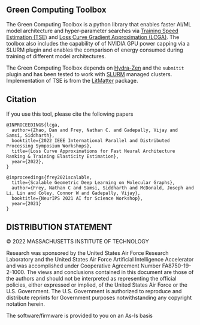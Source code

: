## Green Computing Toolbox

The Green Computing Toolbox is a python library that enables faster AI/ML model architecture and hyper-parameter searches via [Training Speed Estimation (TSE)](https://doi.org/10.48550/arXiv.2112.03364) and [Loss Curve Gradient Approximation (LCGA)](https://doi.org/10.1109/IPDPSW55747.2022.00123). The toolbox also includes the capability of of NVIDIA GPU power capping via a SLURM plugin and enables the comparison of energy consumed during training of different model architectures.  

The Green Computing Toolbox depends on [Hydra-Zen](https://github.com/mit-ll-responsible-ai/hydra-zen) and the `submitit` plugin and has been tested to work with [SLURM](https://slurm.schedmd.com) managed clusters. Implementation of TSE is from the [LitMatter](https://github.com/ncfrey/litmatter) package. 

## Citation

If you use this tool, please cite the following papers 

```
@INPROCEEDINGS{lcga,
  author={Zhao, Dan and Frey, Nathan C. and Gadepally, Vijay and Samsi, Siddharth},
  booktitle={2022 IEEE International Parallel and Distributed Processing Symposium Workshops}, 
  title={Loss Curve Approximations for Fast Neural Architecture Ranking & Training Elasticity Estimation}, 
  year={2022},
}
```

```
@inproceedings{frey2021scalable,
  title={Scalable Geometric Deep Learning on Molecular Graphs},
  author={Frey, Nathan C and Samsi, Siddharth and McDonald, Joseph and Li, Lin and Coley, Connor W and Gadepally, Vijay},
  booktitle={NeurIPS 2021 AI for Science Workshop},
  year={2021}
}
```


## DISTRIBUTION STATEMENT 

© 2022 MASSACHUSETTS INSTITUTE OF TECHNOLOGY

Research was sponsored by the United States Air Force Research Laboratory and the United States Air Force Artificial Intelligence Accelerator and was accomplished under Cooperative Agreement Number FA8750-19-2-1000. The views and conclusions contained in this document are those of the authors and should not be interpreted as representing the official policies, either expressed or implied, of the United States Air Force or the U.S. Government. The U.S. Government is authorized to reproduce and distribute reprints for Government purposes notwithstanding any copyright notation herein.
 

The software/firmware is provided to you on an As-Is basis
